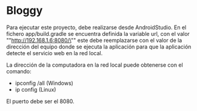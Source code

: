 # Bloggy

Para ejecutar este proyecto, debe realizarse desde AndroidStudio.
En el fichero app/build.gradle se encuentra definida la variable url, con el valor "\"http://192.168.1.6:8080/\""
este debe reemplazarse con el valor de la dirección del equipo donde se ejecuta la aplicación para que la 
aplicación detecte el servicio web en la red local.

La dirección de la computadora en la red local puede obtenerse con el comando: 
- ipconfig /all (Windows)
- ip config (Linux)

El puerto debe ser el 8080.
